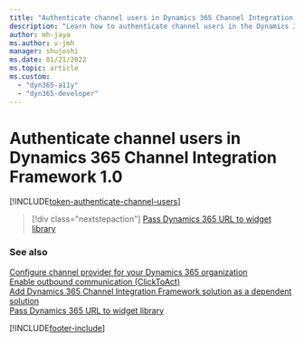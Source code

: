 ```yaml
---
title: "Authenticate channel users in Dynamics 365 Channel Integration Framework 1.0 | MicrosoftDocs"
description: "Learn how to authenticate channel users in the Dynamics 365 Channel Integration Framework 1.0."
author: mh-jaya
ms.author: v-jmh
manager: shujoshi
ms.date: 01/21/2022
ms.topic: article
ms.custom: 
  - "dyn365-a11y"
  - "dyn365-developer"
---
```


# Authenticate channel users in Dynamics 365 Channel Integration Framework 1.0

[!INCLUDE[token-authenticate-channel-users](shared/token-authenticate-channel-users.md)]

> [!div class="nextstepaction"]
> [Pass Dynamics 365 URL to widget library](pass-url-widget-library.md)

### See also

[Configure channel provider for your Dynamics 365 organization](configure-channel-provider-channel-integration-framework.md)  
[Enable outbound communication (ClickToAct)](enable-outbound-communication-clicktoact.md)  
[Add Dynamics 365 Channel Integration Framework solution as a dependent solution](add-cif-solution-dependent-solution.md)  
[Pass Dynamics 365 URL to widget library](pass-url-widget-library.md)  
 
[!INCLUDE[footer-include](../../includes/footer-banner.md)]
